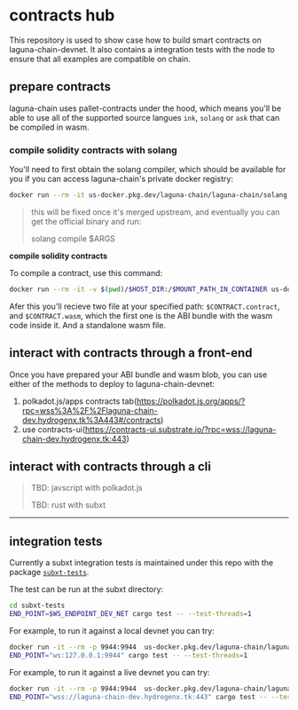 # contracts hub

This repository is used to show case how to build smart contracts on laguna-chain-devnet. It also contains a integration tests with the node to ensure that all examples are compatible on chain.

## prepare contracts

laguna-chain uses pallet-contracts under the hood, which means you'll be able to use all of the supported source langues `ink`, `solang` or `ask` that can be compiled in wasm. 

### compile solidity contracts with solang

You'll need to first obtain the solang compiler, which should be available for you if you can access laguna-chain's private docker registry:

```bash
docker run --rm -it us-docker.pkg.dev/laguna-chain/laguna-chain/solang:ink_metadata --help
```

> this will be fixed once it's merged upstream, and eventually you can get the official binary and run:
>
> solang compile $ARGS

**compile solidity contracts**

To compile a contract, use this command:

```bash 
docker run --rm -it -v $(pwd)/$HOST_DIR:/$MOUNT_PATH_IN_CONTAINER us-docker.pkg.dev/laguna-chain/laguna-chain/solang:ink_metadata compile --target substrate $MOUNT_PATH_IN_CONTAINER/$CONTRACT_PATH.sol -o $MOUNT_PATH_IN_CONTAINER/$OUTPUT_PATH
```

Afer this you'll recieve two file at your specified path:
`$CONTRACT.contract`, and `$CONTRACT.wasm`, which the first one is the ABI bundle with the wasm code inside it. And a standalone wasm file.


## interact with contracts through a front-end

Once you have prepared your ABI bundle and wasm blob, you can use either of the methods to deploy to laguna-chain-devnet:
1. polkadot.js/apps contracts tab(https://polkadot.js.org/apps/?rpc=wss%3A%2F%2Flaguna-chain-dev.hydrogenx.tk%3A443#/contracts) 
2. use contracts-ui(https://contracts-ui.substrate.io/?rpc=wss://laguna-chain-dev.hydrogenx.tk:443)

## interact with contracts through a cli

> TBD: javscript with polkadot.js
>
> TBD: rust with subxt

---

## integration tests

Currently a subxt integration tests is maintained under this repo with the package [`subxt-tests`](./subxt-tests).

The test can be run at the subxt directory:

```bash
cd subxt-tests
END_POINT=$WS_ENDPOINT_DEV_NET cargo test -- --test-threads=1
```

For example, to run it against a local devnet you can try:

```bash
docker run -it --rm -p 9944:9944  us-docker.pkg.dev/laguna-chain/laguna-chain/laguna-chain:dev --dev --unsafe-ws-external
END_POINT="ws:127.0.0.1:9944" cargo test -- --test-threads=1
```

For example, to run it against a live devnet you can try:

```bash
docker run -it --rm -p 9944:9944  us-docker.pkg.dev/laguna-chain/laguna-chain/laguna-chain:dev --dev --unsafe-ws-external
END_POINT="wss://laguna-chain-dev.hydrogenx.tk:443" cargo test -- --test-threads=1
```






